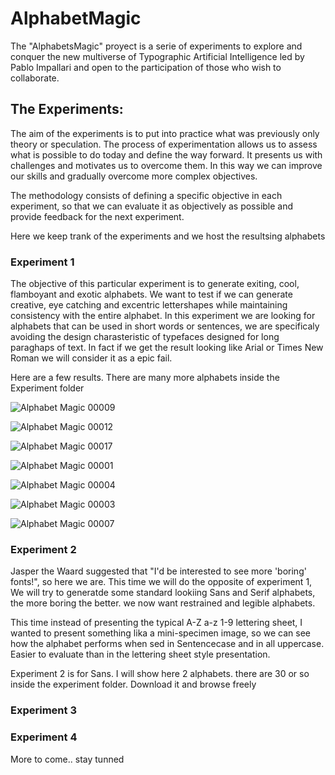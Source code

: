# AlphabetMagic

The "AlphabetsMagic" proyect is a serie of experiments to explore and conquer the new multiverse of Typographic Artificial Intelligence led by Pablo Impallari and open to the participation of those who wish to collaborate.

## The Experiments:
The aim of the experiments is to put into practice what was previously only theory or speculation. The process of experimentation allows us to assess what is possible to do today and define the way forward. It presents us with challenges and motivates us to overcome them. In this way we can improve our skills and gradually overcome more complex objectives.

The methodology consists of defining a specific objective in each experiment, so that we can evaluate it as objectively as possible and provide feedback for the next experiment.

Here we keep trank of the experiments and we host the resultsing alphabets

### Experiment 1
The objective of this particular experiment is to generate exiting, cool, flamboyant and exotic alphabets.
We want to test if we can generate creative, eye catching and excentric lettershapes while maintaining consistency with the entire alphabet.
In this experiment we are looking for alphabets that can be used in short words or sentences, we are specificaly avoiding the design charasteristic of typefaces designed for long paraghaps of text. In fact if we get the result looking like Arial or Times New Roman we will consider it as a epic fail.

Here are a few results. There are many more alphabets inside the Experiment folder

![Alphabet Magic 00009](https://github.com/impallari/AlphabetMagic/blob/main/00009_Impallari_Alphabet_Magic.png?raw=true)

![Alphabet Magic 00012](https://github.com/impallari/AlphabetMagic/blob/main/00012_Impallari_Alphabet_Magic.png?raw=true)

![Alphabet Magic 00017](https://github.com/impallari/AlphabetMagic/blob/main/00017_Impallari_Alphabet_Magic.png?raw=true)

![Alphabet Magic 00001](https://github.com/impallari/AlphabetMagic/blob/main/00001_Impallari_Alphabet_Magic.png?raw=true)

![Alphabet Magic 00004](https://github.com/impallari/AlphabetMagic/blob/main/00004_Impallari_Alphabet_Magic.png?raw=true)

![Alphabet Magic 00003](https://github.com/impallari/AlphabetMagic/blob/main/00003_Impallari_Alphabet_Magic.png?raw=true)

![Alphabet Magic 00007](https://github.com/impallari/AlphabetMagic/blob/main/00007_Impallari_Alphabet_Magic.png?raw=true)


### Experiment 2
Jasper the Waard suggested that "I'd be interested to see more 'boring' fonts!", so here we are.
This time we will do the opposite of experiment 1, We will try to generatde some standard lookiing Sans and Serif alphabets, the more boring the better. we now want restrained and legible alphabets.

This time instead of presenting the typical A-Z a-z 1-9 lettering sheet, I wanted to present something lika a mini-specimen image, so we can see how the alphabet performs when sed in Sentencecase and in all uppercase. Easier to evaluate than in the lettering sheet style presentation.

Experiment 2 is for Sans. I will show here 2 alphabets. there are 30 or so inside the experiment folder. Download it and browse freely




### Experiment 3

### Experiment 4

More to come.. stay tunned
